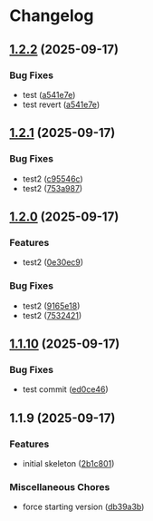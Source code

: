# Changelog

## [1.2.2](https://github.com/MeisamHakimi/release-please-test/compare/v1.2.1...v1.2.2) (2025-09-17)


### Bug Fixes

* test ([a541e7e](https://github.com/MeisamHakimi/release-please-test/commit/a541e7e866702081332221797442ad2d1732edf2))
* test revert ([a541e7e](https://github.com/MeisamHakimi/release-please-test/commit/a541e7e866702081332221797442ad2d1732edf2))

## [1.2.1](https://github.com/MeisamHakimi/release-please-test/compare/v1.2.0...v1.2.1) (2025-09-17)


### Bug Fixes

* test2 ([c95546c](https://github.com/MeisamHakimi/release-please-test/commit/c95546ca38db3eb513ee0922df81bceb2744137d))
* test2 ([753a987](https://github.com/MeisamHakimi/release-please-test/commit/753a987539dc851b57aa63e15f93855c439829da))

## [1.2.0](https://github.com/MeisamHakimi/release-please-test/compare/v1.1.10...v1.2.0) (2025-09-17)


### Features

* test2 ([0e30ec9](https://github.com/MeisamHakimi/release-please-test/commit/0e30ec988eb1b2429d2d520e9632816edbd6381e))


### Bug Fixes

* test2 ([9165e18](https://github.com/MeisamHakimi/release-please-test/commit/9165e180eca767fe89397390f592f95a2a0a3ac9))
* test2 ([7532421](https://github.com/MeisamHakimi/release-please-test/commit/7532421f129024434df5ba0038f64e6878f28eac))

## [1.1.10](https://github.com/MeisamHakimi/release-please-test/compare/v1.1.9...v1.1.10) (2025-09-17)


### Bug Fixes

* test commit ([ed0ce46](https://github.com/MeisamHakimi/release-please-test/commit/ed0ce4628def2424b158a7c2940baefc5fe3058d))

## 1.1.9 (2025-09-17)


### Features

* initial skeleton ([2b1c801](https://github.com/MeisamHakimi/release-please-test/commit/2b1c801b4c28649bd852368bc925fae165326c48))


### Miscellaneous Chores

* force starting version ([db39a3b](https://github.com/MeisamHakimi/release-please-test/commit/db39a3bf87c9af93575d2ecc5960181dd4418f31))

